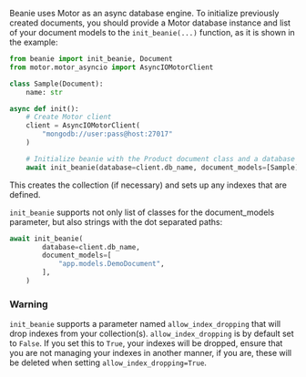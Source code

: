 Beanie uses Motor as an async database engine. To initialize previously created documents, you should provide a Motor database instance and list of your document models to the `init_beanie(...)` function, as it is shown in the example:

```python
from beanie import init_beanie, Document
from motor.motor_asyncio import AsyncIOMotorClient

class Sample(Document):
    name: str

async def init():
    # Create Motor client
    client = AsyncIOMotorClient(
        "mongodb://user:pass@host:27017"
    )

    # Initialize beanie with the Product document class and a database
    await init_beanie(database=client.db_name, document_models=[Sample])
```

This creates the collection (if necessary) and sets up any indexes that are defined.


`init_beanie` supports not only list of classes for the document_models parameter, but also strings with the dot separated paths:

```python
await init_beanie(
        database=client.db_name,
        document_models=[
            "app.models.DemoDocument",
        ],
    )
```

### Warning

`init_beanie` supports a parameter named `allow_index_dropping` that will drop indexes from your collection(s). 
`allow_index_dropping` is by default set to `False`. If you set this to `True`, your indexes will be dropped, 
ensure that you are not managing your indexes in another manner, if you are, these will be deleted when setting `allow_index_dropping=True`.